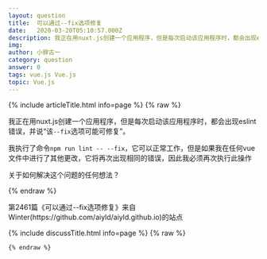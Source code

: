 ```yaml
---
layout: question
title:  可以通过--fix选项修复
date:   2020-03-20T05:10:57.000Z
description: 我正在用nuxt.js创建一个应用程序，但是每次启动该应用程序时，都会出现eslint错误，并说“该--fix选项可能可修复”。我执行了命令npm r...
img: 
author: 小胖古一
category: question
answer: 0
tags: vue.js Vue.js
topic: Vue.js
---
```

<div class="article-root">
  <div class="article">
    {% include articleTitle.html info=page %}
    {% raw %}
    <div class="article-content"><p><font style="vertical-align: inherit;"><font style="vertical-align: inherit;">我正在用nuxt.js创建一个应用程序，但是每次启动该应用程序时，都会出现eslint错误，并说“该</font></font><code>--fix</code><font style="vertical-align: inherit;"><font style="vertical-align: inherit;">选项</font><font style="vertical-align: inherit;">可能可修复</font><font style="vertical-align: inherit;">”。</font></font></p>

<p><font style="vertical-align: inherit;"><font style="vertical-align: inherit;">我执行了命令</font></font><code>npm run lint -- --fix</code><font style="vertical-align: inherit;"><font style="vertical-align: inherit;">，它可以正常工作，但是如果我在任何vue文件中进行了其他更改，它将再次出现相同的错误，因此我必须再次执行此操作</font></font></p>

<p><font style="vertical-align: inherit;"><font style="vertical-align: inherit;">关于如何解决这个问题的任何想法？</font></font></p></div>
    {% endraw %}
  </div>
  <p class="winter_mark">第2461篇《可以通过--fix选项修复》来自Winter(https://github.com/aiyld/aiyld.github.io)的站点</p>
  <div class="discuss-wrapper">
    {% include discussTitle.html info=page %}
    {% raw %}
    
    {% endraw %}
  </div>
<div>
